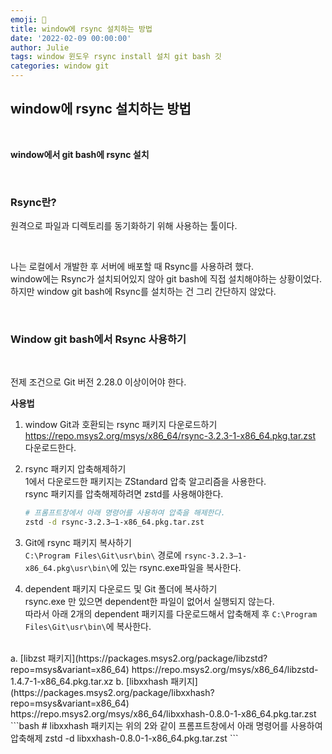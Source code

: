 ```yaml
---
emoji: 📘
title: window에 rsync 설치하는 방법
date: '2022-02-09 00:00:00'
author: Julie
tags: window 윈도우 rsync install 설치 git bash 깃
categories: window git
---
```


## window에 rsync 설치하는 방법

<br/>

**window에서 git bash에 rsync 설치**

<br/>

### Rsync란?
원격으로 파일과 디렉토리를 동기화하기 위해 사용하는 툴이다.  

<br/>

나는 로컬에서 개발한 후 서버에 배포할 때 Rsync를 사용하려 했다.  
window에는 Rsync가 설치되어있지 않아 git bash에 직접 설치해야하는 상황이었다.
하지만 window git bash에 Rsync를 설치하는 건 그리 간단하지 않았다.

<br/>

### Window git bash에서 Rsync 사용하기

<br/>

전제 조건으로 Git 버전 2.28.0 이상이어야 한다.  

**사용법**
1. window Git과 호환되는 rsync 패키지 다운로드하기  
https://repo.msys2.org/msys/x86_64/rsync-3.2.3-1-x86_64.pkg.tar.zst 다운로드한다.

2. rsync 패키지 압축해제하기  
1에서 다운로드한 패키지는 ZStandard 압축 알고리즘을 사용한다.  
rsync 패키지를 압축해제하려면 zstd를 사용해야한다.  
    ```bash
    # 프롬프트창에서 아래 명령어를 사용하여 압축을 해제한다.
    zstd -d rsync-3.2.3–1-x86_64.pkg.tar.zst
    ```
3. Git에 rsync 패키지 복사하기  
`C:\Program Files\Git\usr\bin\` 경로에 `rsync-3.2.3–1-x86_64.pkg\usr\bin\`에 있는 rsync.exe파일을 복사한다.
4. dependent 패키지 다운로드 및 Git 폴더에 복사하기  
rsync.exe 만 있으면 dependent한 파일이 없어서 실행되지 않는다.  
따라서 아래 2개의 dependent 패키지를 다운로드해서 압축해제 후 `C:\Program Files\Git\usr\bin\`에 복사한다.  
<br/>
a. [libzst 패키지](https://packages.msys2.org/package/libzstd?repo=msys&variant=x86_64)  
https://repo.msys2.org/msys/x86_64/libzstd-1.4.7-1-x86_64.pkg.tar.xz  
b. [libxxhash 패키지](https://packages.msys2.org/package/libxxhash?repo=msys&variant=x86_64)  
https://repo.msys2.org/msys/x86_64/libxxhash-0.8.0-1-x86_64.pkg.tar.zst
    ```bash
    # libxxhash 패키지는 위의 2와 같이 프롬프트창에서 아래 명령어를 사용하여 압축해제
    zstd -d libxxhash-0.8.0-1-x86_64.pkg.tar.zst
    ```





```toc

```
